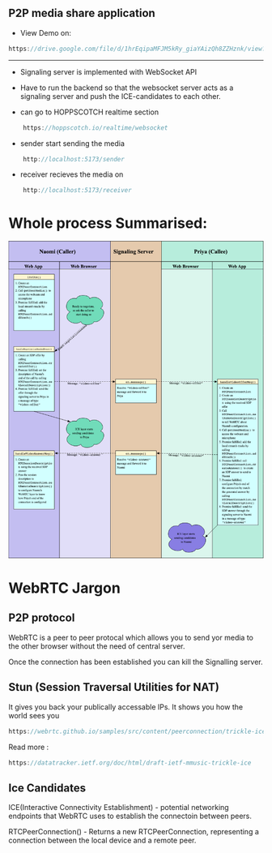 ## P2P media share application
- View Demo on: 
```jsx 
https://drive.google.com/file/d/1hrEqipaMFJM5kRy_giaYAizQh8ZZHznk/view?usp=sharing
```

---

- Signaling server is implemented with WebSocket API

- Have to run the backend so that the websocket server acts as a signaling server and push the ICE-candidates to each other. 

-   can go to HOPPSCOTCH realtime section

```jsx
    https://hoppscotch.io/realtime/websocket
```

- sender start sending the media 

```jsx 
    http://localhost:5173/sender
```
- receiver recieves the media on 

```jsx 
    http://localhost:5173/receiver
```

# Whole process Summarised:
![alt text](image.png)


# WebRTC Jargon

## P2P protocol
WebRTC is a peer to peer protocal which allows you to send yor media to the other browser without the need of central server.

Once the connection has been established you can kill the Signalling server.

## Stun (Session Traversal Utilities for NAT)
It gives you back your publically accessable IPs. It shows you how the world sees you

```jsx 
https://webrtc.github.io/samples/src/content/peerconnection/trickle-ice/
```
Read more :
```jsx
https://datatracker.ietf.org/doc/html/draft-ietf-mmusic-trickle-ice
```

## Ice Candidates
ICE(Interactive Connectivity Establishment) - potential networking endpoints that WebRTC uses to establish the connectoin between peers.

RTCPeerConnection() - Returns a new RTCPeerConnection, representing a connection between the local device and a remote peer.


